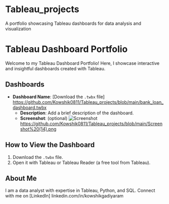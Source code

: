 # Tableau_projects
A portfolio showcasing Tableau dashboards for data analysis and visualization
# Tableau Dashboard Portfolio

Welcome to my Tableau Dashboard Portfolio! Here, I showcase interactive and insightful dashboards created with Tableau.

## Dashboards
- **Dashboard Name**: [Download the `.twbx` file] https://github.com/Kowshik0811/Tableau_projects/blob/main/bank_loan_dashboard.twbx
  - **Description**: Add a brief description of the dashboard. 
  - **Screenshot**: (optional) ![Screenshot](path-to-image) https://github.com/Kowshik0811/Tableau_projects/blob/main/Screenshot%20(14).png

## How to View the Dashboard
1. Download the `.twbx` file.
2. Open it with Tableau or Tableau Reader (a free tool from Tableau).

## About Me
I am a data analyst with expertise in Tableau, Python, and SQL. Connect with me on [LinkedIn] linkedin.com/in/kowshikgadiyaram 
